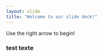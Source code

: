 ```yaml
---
layout: slide
title: "Welcome to our slide deck!"
---
```


Use the right arrow to begin!

### test texte ###
